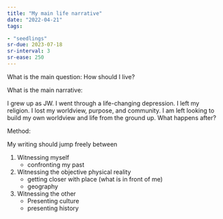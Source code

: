 ```yaml
---
title: "My main life narrative"
date: "2022-04-21"
tags:

- "seedlings"
sr-due: 2023-07-18
sr-interval: 3
sr-ease: 250
---
```


What is the main question: How should I live?

What is the main narrative:

I grew up as JW. I went through a life-changing depression. I left my religion. I lost my worldview, purpose, and community. I am left looking to build my own worldview and life from the ground up. What happens after?

Method:

My writing should jump freely between

1. Witnessing myself
	- confronting my past
2. Witnessing the objective physical reality
	- getting closer with place (what is in front of me)
	- geography
3. Witnessing the other
	- Presenting culture
	- presenting history

